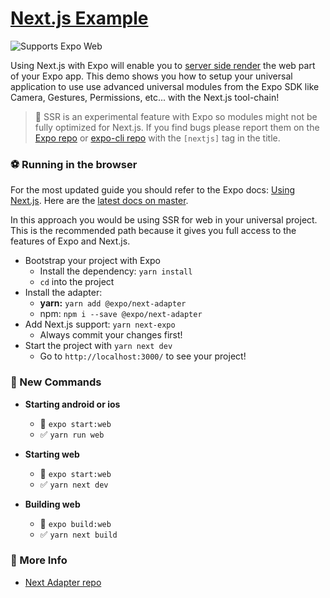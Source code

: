 # [Next.js Example](https://www.nextjs.org/)

<p>
  <!-- Web -->
  <img alt="Supports Expo Web" longdesc="Supports Expo Web" src="https://img.shields.io/badge/web-4630EB.svg?style=flat-square&logo=GOOGLE-CHROME&labelColor=4285F4&logoColor=fff" />
</p>

Using Next.js with Expo will enable you to [server side render](https://nextjs.org/features/server-side-rendering) the web part of your Expo app. This demo shows you how to setup your universal application to use use advanced universal modules from the Expo SDK like Camera, Gestures, Permissions, etc... with the Next.js tool-chain!

> 🚨 SSR is an experimental feature with Expo so modules might not be fully optimized for Next.js. If you find bugs please report them on the [Expo repo](https://github.com/expo/expo/issues) or [expo-cli repo](https://github.com/expo/expo-cli/issues) with the `[nextjs]` tag in the title.

### ⚽️ Running in the browser

For the most updated guide you should refer to the Expo docs: [Using Next.js](https://docs.expo.dev/versions/latest/guides/using-nextjs/). Here are the [latest docs on master](https://github.com/expo/expo/blob/master/docs/pages/guides/using-nextjs.md).

In this approach you would be using SSR for web in your universal project. This is the recommended path because it gives you full access to the features of Expo and Next.js.

- Bootstrap your project with Expo
  - Install the dependency: `yarn install`
  - `cd` into the project
- Install the adapter:
  - **yarn:** `yarn add @expo/next-adapter`
  - npm: `npm i --save @expo/next-adapter`
- Add Next.js support: `yarn next-expo`
  - Always commit your changes first!
- Start the project with `yarn next dev`
  - Go to `http://localhost:3000/` to see your project!

### 🏁 New Commands

- **Starting android or ios**
  - 🚫 `expo start:web`
  - ✅ `yarn run web`

- **Starting web**
  - 🚫 `expo start:web`
  - ✅ `yarn next dev`

- **Building web**
  - 🚫 `expo build:web`
  - ✅ `yarn next build`

### 👀 More Info

- [Next Adapter repo](https://github.com/expo/expo-cli/tree/master/packages/next-adapter)

